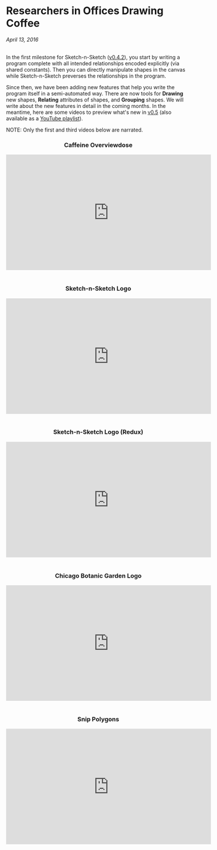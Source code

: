 # Researchers in Offices Drawing Coffee

*April 13, 2016* <br><br>


In the first milestone for Sketch-n-Sketch (<a href="../releases/v0.4.2/">v0.4.2</a>),
you start by writing a program complete with all intended
relationships encoded explicitly (via shared constants).
Then you can directly manipulate shapes in the canvas
while Sketch-n-Sketch preverses the relationships in the program.

Since then, we have been adding new features that help you
write the program itself in a semi-automated way.
There are now tools for
**Drawing** new shapes,
**Relating** attributes of shapes, and
**Grouping** shapes.
We will write about the new features in detail in the coming months.
In the meantime, here are some videos to preview what's new
in <a href="../releases/v0.5/">v0.5</a>
(also available as a [YouTube playlist][YouTube]).

NOTE: Only the first and third videos below are narrated.

<center>
<!-- <h3 id="00">Overview of Drawing, Relating, and Grouping with Coffee</h3> -->
<h3 id="00">Caffeine Overviewdose</h3>

<iframe width="560" height="315" frameborder="0" allowfullscreen
  src="https://www.youtube.com/embed/M3P7z1o1ULY?list=PLWFCLxeg6NJldZ4yudyv6307kntzgzs40"
></iframe>
</center>

<br>

<center>
<h3 id="01">Sketch-n-Sketch Logo</h3>

<iframe width="560" height="315" frameborder="0" allowfullscreen
  src="https://www.youtube.com/embed/w0Ph7u8Nuzs?list=PLWFCLxeg6NJldZ4yudyv6307kntzgzs40"
></iframe>
</center>

<br>

<center>
<h3 id="02">Sketch-n-Sketch Logo (Redux)</h3>

<iframe width="560" height="315" frameborder="0" allowfullscreen
  src="https://www.youtube.com/embed/xJqtmqcp71c?list=PLWFCLxeg6NJldZ4yudyv6307kntzgzs40"
></iframe>
</center>

<br>

<center>
<h3 id="03">Chicago Botanic Garden Logo</h3>

<iframe width="560" height="315" frameborder="0" allowfullscreen
  src="https://www.youtube.com/embed/zQjuGPZMbs8?list=PLWFCLxeg6NJldZ4yudyv6307kntzgzs40"
></iframe>
</center>

<br>

<center>
<h3 id="04">Snip Polygons</h3>

<iframe width="560" height="315" frameborder="0" allowfullscreen
  src="https://www.youtube.com/embed/whquyXpsWhg?list=PLWFCLxeg6NJldZ4yudyv6307kntzgzs40"
></iframe>
</center>

<br>

[YouTube]: https://www.youtube.com/playlist?list=PLWFCLxeg6NJldZ4yudyv6307kntzgzs40
